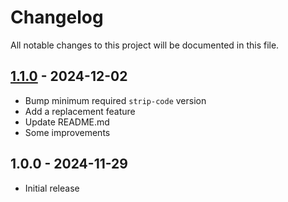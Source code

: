 # Changelog

All notable changes to this project will be documented in this file.

## [1.1.0](https://github.com/kudashevs/vite-plugin-strip-code/compare/v1.0.0...v1.1.0) - 2024-12-02

- Bump minimum required `strip-code` version
- Add a replacement feature
- Update README.md
- Some improvements

## 1.0.0 - 2024-11-29

- Initial release